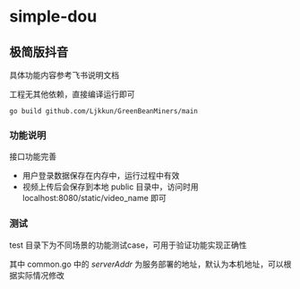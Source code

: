 # simple-dou

## 极简版抖音

具体功能内容参考飞书说明文档

工程无其他依赖，直接编译运行即可

```shell
go build github.com/Ljkkun/GreenBeanMiners/main
```

### 功能说明

接口功能完善

* 用户登录数据保存在内存中，运行过程中有效
* 视频上传后会保存到本地 public 目录中，访问时用 localhost:8080/static/video_name 即可

### 测试

test 目录下为不同场景的功能测试case，可用于验证功能实现正确性

其中 common.go 中的 _serverAddr_ 为服务部署的地址，默认为本机地址，可以根据实际情况修改
